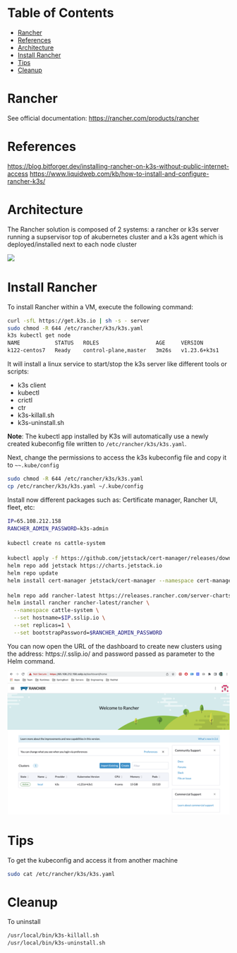 Table of Contents
=================
* [Rancher](#rancher)
* [References](#references)
* [Architecture](#architecture)
* [Install Rancher](#install-rancher)
* [Tips](#tips)
* [Cleanup](#cleanup)

# Rancher

See official documentation: https://rancher.com/products/rancher

# References

https://blog.bitforger.dev/installing-rancher-on-k3s-without-public-internet-access
https://www.liquidweb.com/kb/how-to-install-and-configure-rancher-k3s/

# Architecture

The Rancher solution is composed of 2 systems: a rancher or k3s server running a supservisor top of akubernetes cluster
and a k3s agent which is deployed/installed next to each node cluster

![](https://k3s.io/img/how-it-works-k3s-revised.svg)

# Install Rancher

To install Rancher within a VM, execute the following command:

```bash
curl -sfL https://get.k3s.io | sh -s - server
sudo chmod -R 644 /etc/rancher/k3s/k3s.yaml
k3s kubectl get node
NAME           STATUS   ROLES                  AGE     VERSION
k122-centos7   Ready    control-plane,master   3m26s   v1.23.6+k3s1
```
It will install a linux service to start/stop the k3s server like different tools or scripts:
- k3s client
- kubectl
- crictl
- ctr
- k3s-killall.sh
- k3s-uninstall.sh

**Note**: The kubectl app installed by K3s will automatically use a newly created kubeconfig file written to `/etc/rancher/k3s/k3s.yaml`.

Next, change the permissions to access the k3s kubeconfig file and copy it to `~~.kube/config`
```bash
sudo chmod -R 644 /etc/rancher/k3s/k3s.yaml
cp /etc/rancher/k3s/k3s.yaml ~/.kube/config
```
Install now different packages such as: Certificate manager, Rancher UI, fleet, etc:

```bash
IP=65.108.212.158
RANCHER_ADMIN_PASSWORD=k3s-admin

kubectl create ns cattle-system

kubectl apply -f https://github.com/jetstack/cert-manager/releases/download/v1.5.1/cert-manager.crds.yaml
helm repo add jetstack https://charts.jetstack.io
helm repo update
helm install cert-manager jetstack/cert-manager --namespace cert-manager --create-namespace --version v1.5.1

helm repo add rancher-latest https://releases.rancher.com/server-charts/latest
helm install rancher rancher-latest/rancher \
  --namespace cattle-system \
  --set hostname=$IP.sslip.io \
  --set replicas=1 \
  --set bootstrapPassword=$RANCHER_ADMIN_PASSWORD
```

You can now open the URL of the dashboard to create new clusters using the address: https://<IP>.sslip.io/
and password passed as parameter to the Helm command.

![](image/dashboard.png)

# Tips

To get the kubeconfig and access it from another machine
```bash
sudo cat /etc/rancher/k3s/k3s.yaml
```

# Cleanup

To uninstall
```bash
/usr/local/bin/k3s-killall.sh
/usr/local/bin/k3s-uninstall.sh
```
